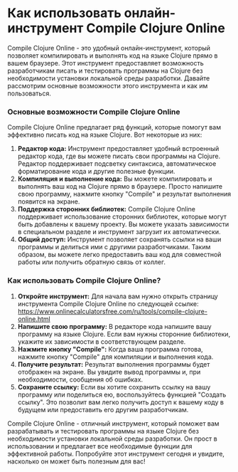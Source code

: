 Как использовать онлайн-инструмент Compile Clojure Online
=========================================================

Compile Clojure Online - это удобный онлайн-инструмент, который позволяет компилировать и выполнять код на языке Clojure прямо в вашем браузере. Этот инструмент предоставляет возможность разработчикам писать и тестировать программы на Clojure без необходимости установки локальной среды разработки. Давайте рассмотрим основные возможности этого инструмента и как им пользоваться.

### Основные возможности Compile Clojure Online

Compile Clojure Online предлагает ряд функций, которые помогут вам эффективно писать код на языке Clojure. Вот некоторые из них:

1. **Редактор кода:** Инструмент предоставляет удобный встроенный редактор кода, где вы можете писать свои программы на Clojure. Редактор поддерживает подсветку синтаксиса, автоматическое форматирование кода и другие полезные функции.
2. **Компиляция и выполнение кода:** Вы можете компилировать и выполнять ваш код на Clojure прямо в браузере. Просто напишите свою программу, нажмите кнопку "Compile" и результат выполнения появится на экране.
3. **Поддержка сторонних библиотек:** Compile Clojure Online поддерживает использование сторонних библиотек, которые могут быть добавлены к вашему проекту. Вы можете указать зависимости в специальном разделе и инструмент загрузит их автоматически.
4. **Общий доступ:** Инструмент позволяет сохранять ссылки на ваши программы и делиться ими с другими разработчиками. Таким образом, вы можете легко предоставить ваш код для совместной работы или получить обратную связь от коллег.

### Как использовать Compile Clojure Online?

1. **Откройте инструмент:** Для начала вам нужно открыть страницу инструмента Compile Clojure Online по следующей ссылке: <https://www.onlinecalculatorsfree.com/ru/tools/compile-clojure-online.html>
2. **Напишите свою программу:** В редакторе кода напишите вашу программу на языке Clojure. Если вам нужны сторонние библиотеки, укажите их зависимости в соответствующем разделе.
3. **Нажмите кнопку "Compile":** Когда ваша программа готова, нажмите кнопку "Compile" для компиляции и выполнения кода.
4. **Получите результат:** Результат выполнения программы будет отображен на экране. Вы увидите вывод программы и, при необходимости, сообщения об ошибках.
5. **Сохраните ссылку:** Если вы хотите сохранить ссылку на вашу программу или поделиться ею, воспользуйтесь функцией "Создать ссылку". Это позволит вам легко получить доступ к вашему коду в будущем или предоставить его другим разработчикам.

Compile Clojure Online - отличный инструмент, который поможет вам разрабатывать и тестировать программы на языке Clojure без необходимости установки локальной среды разработки. Он прост в использовании и предлагает все необходимые функции для эффективной работы. Попробуйте этот инструмент сегодня и увидите, насколько он может быть полезным для вас!